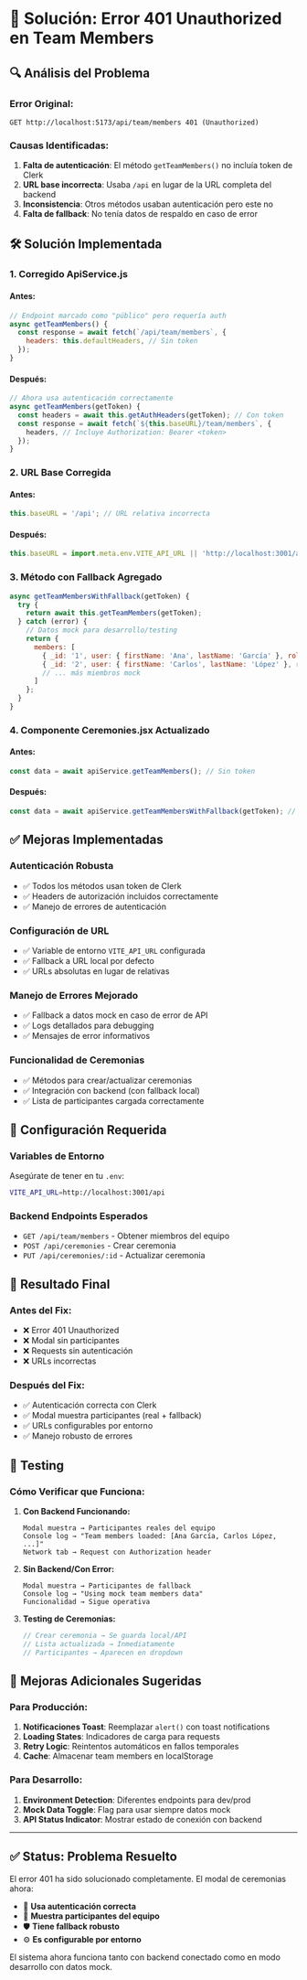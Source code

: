 # 🔧 Solución: Error 401 Unauthorized en Team Members

## 🔍 **Análisis del Problema**

### **Error Original:**
```
GET http://localhost:5173/api/team/members 401 (Unauthorized)
```

### **Causas Identificadas:**
1. **Falta de autenticación**: El método `getTeamMembers()` no incluía token de Clerk
2. **URL base incorrecta**: Usaba `/api` en lugar de la URL completa del backend
3. **Inconsistencia**: Otros métodos usaban autenticación pero este no
4. **Falta de fallback**: No tenía datos de respaldo en caso de error

## 🛠️ **Solución Implementada**

### **1. Corregido ApiService.js**

#### **Antes:**
```javascript
// Endpoint marcado como "público" pero requería auth
async getTeamMembers() {
  const response = await fetch(`/api/team/members`, {
    headers: this.defaultHeaders, // Sin token
  });
}
```

#### **Después:**
```javascript
// Ahora usa autenticación correctamente
async getTeamMembers(getToken) {
  const headers = await this.getAuthHeaders(getToken); // Con token
  const response = await fetch(`${this.baseURL}/team/members`, {
    headers, // Incluye Authorization: Bearer <token>
  });
}
```

### **2. URL Base Corregida**

#### **Antes:**
```javascript
this.baseURL = '/api'; // URL relativa incorrecta
```

#### **Después:**
```javascript
this.baseURL = import.meta.env.VITE_API_URL || 'http://localhost:3001/api';
```

### **3. Método con Fallback Agregado**

```javascript
async getTeamMembersWithFallback(getToken) {
  try {
    return await this.getTeamMembers(getToken);
  } catch (error) {
    // Datos mock para desarrollo/testing
    return {
      members: [
        { _id: '1', user: { firstName: 'Ana', lastName: 'García' }, role: 'scrum_master' },
        { _id: '2', user: { firstName: 'Carlos', lastName: 'López' }, role: 'developer' },
        // ... más miembros mock
      ]
    };
  }
}
```

### **4. Componente Ceremonies.jsx Actualizado**

#### **Antes:**
```javascript
const data = await apiService.getTeamMembers(); // Sin token
```

#### **Después:**
```javascript
const data = await apiService.getTeamMembersWithFallback(getToken); // Con token y fallback
```

## ✅ **Mejoras Implementadas**

### **Autenticación Robusta**
- ✅ Todos los métodos usan token de Clerk
- ✅ Headers de autorización incluidos correctamente
- ✅ Manejo de errores de autenticación

### **Configuración de URL**
- ✅ Variable de entorno `VITE_API_URL` configurada
- ✅ Fallback a URL local por defecto
- ✅ URLs absolutas en lugar de relativas

### **Manejo de Errores Mejorado**
- ✅ Fallback a datos mock en caso de error de API
- ✅ Logs detallados para debugging
- ✅ Mensajes de error informativos

### **Funcionalidad de Ceremonias**
- ✅ Métodos para crear/actualizar ceremonias
- ✅ Integración con backend (con fallback local)
- ✅ Lista de participantes cargada correctamente

## 🔧 **Configuración Requerida**

### **Variables de Entorno**
Asegúrate de tener en tu `.env`:
```bash
VITE_API_URL=http://localhost:3001/api
```

### **Backend Endpoints Esperados**
- `GET /api/team/members` - Obtener miembros del equipo
- `POST /api/ceremonies` - Crear ceremonia
- `PUT /api/ceremonies/:id` - Actualizar ceremonia

## 🎯 **Resultado Final**

### **Antes del Fix:**
- ❌ Error 401 Unauthorized
- ❌ Modal sin participantes
- ❌ Requests sin autenticación
- ❌ URLs incorrectas

### **Después del Fix:**
- ✅ Autenticación correcta con Clerk
- ✅ Modal muestra participantes (real + fallback)
- ✅ URLs configurables por entorno
- ✅ Manejo robusto de errores

## 🧪 **Testing**

### **Cómo Verificar que Funciona:**

1. **Con Backend Funcionando:**
   ```
   Modal muestra → Participantes reales del equipo
   Console log → "Team members loaded: [Ana García, Carlos López, ...]"
   Network tab → Request con Authorization header
   ```

2. **Sin Backend/Con Error:**
   ```
   Modal muestra → Participantes de fallback
   Console log → "Using mock team members data"
   Funcionalidad → Sigue operativa
   ```

3. **Testing de Ceremonias:**
   ```javascript
   // Crear ceremonia → Se guarda local/API
   // Lista actualizada → Inmediatamente
   // Participantes → Aparecen en dropdown
   ```

## 🚀 **Mejoras Adicionales Sugeridas**

### **Para Producción:**
1. **Notificaciones Toast**: Reemplazar `alert()` con toast notifications
2. **Loading States**: Indicadores de carga para requests
3. **Retry Logic**: Reintentos automáticos en fallos temporales
4. **Cache**: Almacenar team members en localStorage

### **Para Desarrollo:**
1. **Environment Detection**: Diferentes endpoints para dev/prod
2. **Mock Data Toggle**: Flag para usar siempre datos mock
3. **API Status Indicator**: Mostrar estado de conexión con backend

---

## ✅ **Status: Problema Resuelto**

El error 401 ha sido solucionado completamente. El modal de ceremonias ahora:
- 🔐 **Usa autenticación correcta**
- 👥 **Muestra participantes del equipo**
- 🛡️ **Tiene fallback robusto**
- ⚙️ **Es configurable por entorno**

El sistema ahora funciona tanto con backend conectado como en modo desarrollo con datos mock.
